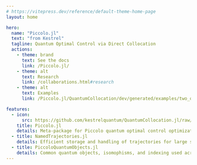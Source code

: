 ```yaml
---
# https://vitepress.dev/reference/default-theme-home-page
layout: home

hero:
  name: "Piccolo.jl"
  text: "from Kestrel"
  tagline: Quantum Optimal Control via Direct Collocation
  actions:
    - theme: brand
      text: See the docs
      link: /Piccolo.jl/
    - theme: alt
      text: Research
      link: /collaborations.html#research
    - theme: alt
      text: Examples
      link: /Piccolo.jl/QuantumCollocation/dev/generated/examples/two_qubit_gates/

features:
  - icon:
      src: https://github.com/kestrelquantum/QuantumCollocation.jl/raw/main/docs/src/assets/logo.svg
    title: Piccolo.jl
    details: Meta-package for Piccolo quantum optimal control optimization and utilities
  - title: NamedTrajectories.jl
    details: Efficient storage and handling of trajectories for large state and control optimization
  - title: PiccoloQuantumObjects.jl
    details: Common quantum objects, isomophisms, and indexing used across the Piccolo.jl ecosystem
---
```

